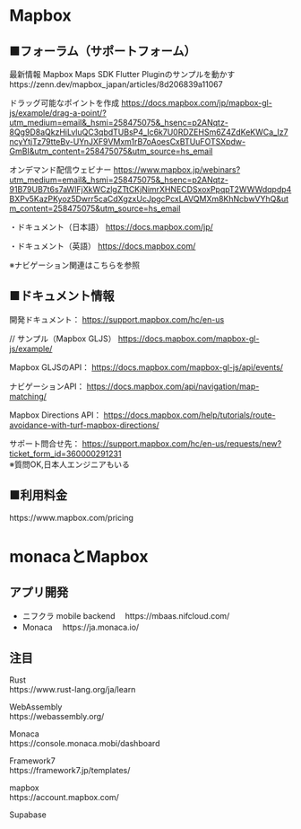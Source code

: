# Mapbox

<h2>■フォーラム（サポートフォーム）</h2>
最新情報
Mapbox Maps SDK Flutter Pluginのサンプルを動かす
https://zenn.dev/mapbox_japan/articles/8d206839a11067

ドラッグ可能なポイントを作成
https://docs.mapbox.com/jp/mapbox-gl-js/example/drag-a-point/?utm_medium=email&_hsmi=258475075&_hsenc=p2ANqtz-8Qg9D8aQkzHiLvluQC3qbdTUBsP4_Ic6k7U0RDZEHSm6Z4ZdKeKWCa_Iz7ncyYtjTz79tteBv-UYnJXF9VMxm1rB7oAoesCxBTUuFOTSXpdw-GmBI&utm_content=258475075&utm_source=hs_email

オンデマンド配信ウェビナー
https://www.mapbox.jp/webinars?utm_medium=email&_hsmi=258475075&_hsenc=p2ANqtz-91B79UB7t6s7aWlFjXkWCzlgZTtCKjNimrXHNECDSxoxPpqpT2WWWdqpdp4BXPv5KazPKyoz5Dwrr5caCdXgzxUcJpgcPcxLAVQMXm8KhNcbwVYhQ&utm_content=258475075&utm_source=hs_email


・ドキュメント（日本語）
https://docs.mapbox.com/jp/

・ドキュメント（英語）
https://docs.mapbox.com/<br>

※ナビゲーション関連はこちらを参照


<h2>■ドキュメント情報</h2>

開発ドキュメント：
https://support.mapbox.com/hc/en-us


// サンプル（Mapbox GLJS）
https://docs.mapbox.com/mapbox-gl-js/example/


Mapbox GLJSのAPI：
https://docs.mapbox.com/mapbox-gl-js/api/events/

ナビゲーションAPI：
https://docs.mapbox.com/api/navigation/map-matching/

Mapbox Directions API：
https://docs.mapbox.com/help/tutorials/route-avoidance-with-turf-mapbox-directions/


サポート問合せ先：
https://support.mapbox.com/hc/en-us/requests/new?ticket_form_id=360000291231<br>
※質問OK,日本人エンジニアもいる

<h2>■利用料金</h2>
https://www.mapbox.com/pricing


# monacaとMapbox

<h2>アプリ開発</h2>
<ul>
<li>ニフクラ mobile backend
　https://mbaas.nifcloud.com/</li>

<li>Monaca
　https://ja.monaca.io/</li>
</ul>

<h2>注目</h2>
<p>Rust<br>
https://www.rust-lang.org/ja/learn</p>
<p>WebAssembly<br>
https://webassembly.org/</p>

<p>Monaca<br>
https://console.monaca.mobi/dashboard</p>

<p>Framework7<br>
https://framework7.jp/templates/</p>

<p>mapbox<br>
https://account.mapbox.com/</p>

<p>Supabase<br>
</p>

